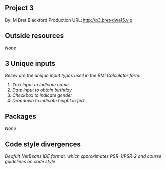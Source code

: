 
## Project 3
By: M Bret Blackford
Production URL: http://p3.bret-dwa15.vip

## Outside resources
*None*

## 3 Unique inputs
*Below are the unique input types used in the BMI Calculator form:*

1. *Text input to indicate name*
2. *Date input to obtain birthday*
3. *Checkbox to indicate gender*
4. *Dropdown to indicate height in feet*

## Packages
*None*

## Code style divergences
*Deafult NetBeans IDE format, which approximates PSR-1/PSR-2 and course guidelines on code style*


